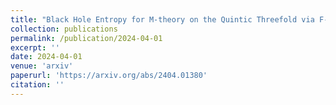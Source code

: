 ```yaml
---
title: "Black Hole Entropy for M-theory on the Quintic Threefold via F-theoretic Strings"
collection: publications
permalink: /publication/2024-04-01
excerpt: ''
date: 2024-04-01
venue: 'arxiv'
paperurl: 'https://arxiv.org/abs/2404.01380'
citation: ''
---
```

